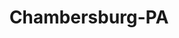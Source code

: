 ---
title: Chambersburg-PA
slug: chambersburg-pa
f_state:
- cms/state/pennsylvania.md
f_locations:
- cms/payday-loan/advance-america-2223.md
- cms/payday-loan/advance-america-2224.md
- cms/payday-loan/advance-america-2225.md
- cms/payday-loan/advance-america-2261.md
- cms/payday-loan/wheaton-services-inc-28789.md
updated-on: '2024-05-30T13:41:28.615Z'
created-on: '2024-05-30T13:41:28.615Z'
published-on: '2024-05-30T13:54:32.469Z'
f_city: Chambersburg
layout: '[city].html'
tags: city
---